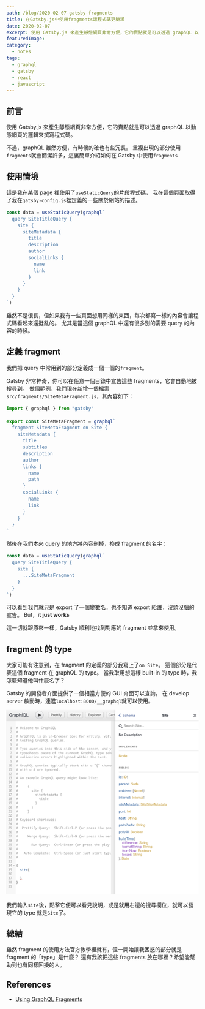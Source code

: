 ```yaml
---
path: /blog/2020-02-07-gatsby-fragments
title: 在Gatsby.js中使用fragments讓程式碼更簡潔
date: 2020-02-07
excerpt: 使用 Gatsby.js 來產生靜態網頁非常方便，它的賣點就是可以透過 graphQL 以動態網頁的邏輯來撰寫程式碼。
featuredImage:
category:
  - notes
tags:
  - graphql
  - gatsby
  - react
  - javascript
---
```


## 前言

使用 Gatsby.js 來產生靜態網頁非常方便，它的賣點就是可以透過 graphQL 以動態網頁的邏輯來撰寫程式碼。

不過，graphQL 雖然方便，有時候的確也有些冗長。
重複出現的部分使用`fragments`就會簡潔許多，這裏簡單介紹如何在 Gatsby 中使用`fragments`

## 使用情境

這是我在某個 page 裡使用了`useStaticQuery`的片段程式碼，
我在這個頁面取得了我在`gatsby-config.js`裡定義的一些關於網站的描述。

```javascript
const data = useStaticQuery(graphql`
  query SiteTitleQuery {
    site {
      siteMetadata {
        title
        description
        author
        socialLinks {
          name
          link
        }
      }
    }
  }
`)
```

雖然不是很長，但如果我有一些頁面想用同樣的東西，每次都寫一樣的內容會讓程式碼看起來還挺亂的。
尤其是當這個 graphQL 中還有很多別的需要 query 的內容的時候。

## 定義 fragment

我們把 query 中常用到的部分定義成一個一個的`fragment`。

Gatsby 非常神奇，你可以在任意一個目錄中宣告這些 fragments，它會自動地被搜尋到。
做個範例，我們現在新增一個檔案`src/fragments/SiteMetaFragment.js`，其內容如下：

```javascript
import { graphql } from "gatsby"

export const SiteMetaFragment = graphql`
  fragment SiteMetaFragment on Site {
    siteMetadata {
      title
      subtitles
      description
      author
      links {
        name
        path
      }
      socialLinks {
        name
        link
      }
    }
  }
`
```

然後在我們本來 query 的地方將內容刪掉，換成 fragment 的名字：

```javascript
const data = useStaticQuery(graphql`
  query SiteTitleQuery {
    site {
      ...SiteMetaFragment
    }
  }
`)
```

可以看到我們就只是 export 了一個變數名，也不知道 export 給誰，沒頭沒腦的宣告。
But，**it just works**

這一切就跟原來一樣，Gatsby 順利地找到對應的 fragment 並拿來使用。

## fragment 的 type

大家可能有注意到，在 fragment 的定義的部分我寫上了`on Site`。
這個部分是代表這個 fragment 在 graphQL 的 type。
當我取用想這樣 built-in 的 type 時，我怎麼知道他叫什麼名字？

Gatsby 的開發者介面提供了一個相當方便的 GUI 介面可以查詢。
在 develop server 啟動時，連進`localhost:8000/__graphql`就可以使用。

![graphql_inspect.png](graphql_inspect.png)

我們輸入`site`後，點擊它便可以看見說明，或是就用右邊的搜尋欄位，就可以發現它的 type 就是`Site`了。

## 總結

雖然 fragment 的使用方法官方教學裡就有，但一開始讓我困惑的部分就是 fragment 的「type」是什麼？
還有我該把這些 fragments 放在哪裡？希望能幫助到也有同樣困擾的人。

## References

- [Using GraphQL Fragments](https://www.gatsbyjs.org/docs/using-graphql-fragments/)
